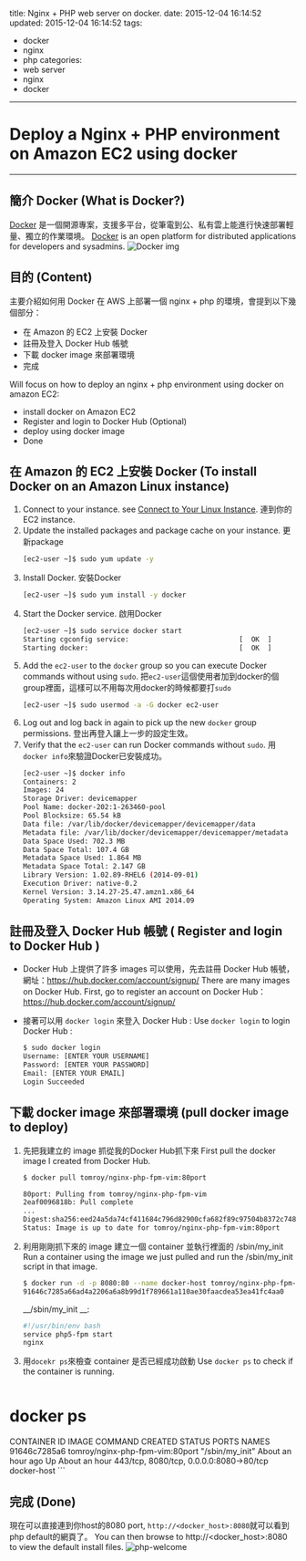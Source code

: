 title: Nginx + PHP web server on docker.
date: 2015-12-04 16:14:52
updated: 2015-12-04 16:14:52
tags:
- docker
- nginx
- php
categories:
- web server
- nginx
- docker
---
# Deploy a Nginx + PHP environment on Amazon EC2 using docker
---
## 簡介 Docker (What is Docker?)
[Docker](http://www.docker.com/) 是一個開源專案，支援多平台，從筆電到公、私有雲上能進行快速部署輕量、獨立的作業環境。
[Docker](http://www.docker.com/) is an open platform for distributed applications for developers and sysadmins.
![Docker img](/uploads/large_v.png "Docker")
## 目的 (Content)
主要介紹如何用 Docker 在 AWS 上部署一個 nginx + php 的環境，會提到以下幾個部分：

- 在 Amazon 的 EC2 上安裝 Docker
-  註冊及登入 Docker Hub 帳號
- 下載 docker image 來部署環境
- 完成

Will focus on how to deploy an nginx + php environment using docker on amazon EC2:

- install docker on Amazon EC2
- Register and login to Docker Hub (Optional)
- deploy using docker image
- Done
<!-- more -->	
## 在 Amazon 的 EC2 上安裝 Docker (To install Docker on an Amazon Linux instance)
1.  Connect to your instance. see [Connect to Your Linux Instance](http://docs.aws.amazon.com/AWSEC2/latest/UserGuide/AccessingInstances.html). 
連到你的EC2 instance.
2.  Update the installed packages and package cache on your instance.
更新package
	```bash
	[ec2-user ~]$ sudo yum update -y
	```
3.  Install Docker.
安裝Docker
	```bash
	[ec2-user ~]$ sudo yum install -y docker
	```
4. Start the Docker service.
啟用Docker
	```bash
	[ec2-user ~]$ sudo service docker start
	Starting cgconfig service:                           [  OK  ]
	Starting docker:                                     [  OK  ]
	```
5. Add the `ec2-user` to the `docker` group so you can execute Docker commands without using `sudo`.
把`ec2-user`這個使用者加到docker的個group裡面，這樣可以不用每次用docker的時候都要打`sudo`
	```bash
	[ec2-user ~]$ sudo usermod -a -G docker ec2-user
	```
6. Log out and log back in again to pick up the new `docker` group permissions.
登出再登入讓上一步的設定生效。
7. Verify that the `ec2-user` can run Docker commands without `sudo`.
用`docker info`來驗證Docker已安裝成功。
	```bash
	[ec2-user ~]$ docker info
	Containers: 2
	Images: 24
	Storage Driver: devicemapper
	Pool Name: docker-202:1-263460-pool
	Pool Blocksize: 65.54 kB
	Data file: /var/lib/docker/devicemapper/devicemapper/data
	Metadata file: /var/lib/docker/devicemapper/devicemapper/metadata
	Data Space Used: 702.3 MB
	Data Space Total: 107.4 GB
	Metadata Space Used: 1.864 MB
	Metadata Space Total: 2.147 GB
	Library Version: 1.02.89-RHEL6 (2014-09-01)
	Execution Driver: native-0.2
	Kernel Version: 3.14.27-25.47.amzn1.x86_64
	Operating System: Amazon Linux AMI 2014.09
	```
## 註冊及登入 Docker Hub 帳號 ( Register and login to Docker Hub )
- Docker Hub 上提供了許多 images 可以使用，先去註冊 Docker Hub 帳號，網址：https://hub.docker.com/account/signup/
There are many images on Docker Hub. First, go to register an account on Docker Hub：https://hub.docker.com/account/signup/

- 接著可以用 `docker login` 來登入 Docker Hub : 
Use `docker login` to login Docker Hub : 
	```bash
	$ sudo docker login
	Username: [ENTER YOUR USERNAME]
	Password: [ENTER YOUR PASSWORD]
	Email: [ENTER YOUR EMAIL]
	Login Succeeded
	```

## 下載 docker image 來部署環境 (pull docker image to deploy)
1. 先把我建立的 image 抓從我的Docker Hub抓下來
First pull the docker image I created from Docker Hub.
	```bash
	$ docker pull tomroy/nginx-php-fpm-vim:80port
	```
	```bash
	80port: Pulling from tomroy/nginx-php-fpm-vim
	2eaf0096818b: Pull complete
	...
	Digest:sha256:eed24a5da74cf411684c796d82900cfa682f89c97504b8372c7489ac124c6e46
	Status: Image is up to date for tomroy/nginx-php-fpm-vim:80port
	```
2. 利用剛剛抓下來的 image 建立一個 container 並執行裡面的 /sbin/my_init
Run a container using the image we just pulled and run the /sbin/my_init script in that image.
	```bash
	$ docker run -d -p 8080:80 --name docker-host tomroy/nginx-php-fpm-vim: /sbin/my_init
	91646c7285a66ad4a2206a6a8b99d1f789661a110ae30faacdea53ea41fc4aa0
	```
	__/sbin/my_init __: 
	```bash
	#!/usr/bin/env bash
	service php5-fpm start
	nginx
	```
3. 用`docekr ps`來檢查 container 是否已經成功啟動
Use `docker ps` to check if the container is  running.
	```bash
# docker ps
CONTAINER ID        IMAGE                             COMMAND             CREATED             STATUS              PORTS                                     NAMES
91646c7285a6        tomroy/nginx-php-fpm-vim:80port   "/sbin/my_init"     About an hour ago   Up About an hour    443/tcp, 8080/tcp, 0.0.0.0:8080->80/tcp   docker-host
	```
## 完成 (Done)
現在可以直接連到你host的8080 port, `http://<docker_host>:8080`就可以看到php default的網頁了。
You can then browse to http://<docker_host>:8080 to view the default install files.
![php-welcome](/uploads/php-welcome.png)